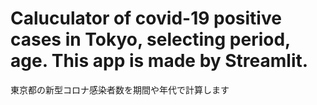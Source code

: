 # Caluculator of covid-19 positive cases in Tokyo, selecting period, age. This app is made by Streamlit. 
東京都の新型コロナ感染者数を期間や年代で計算します
